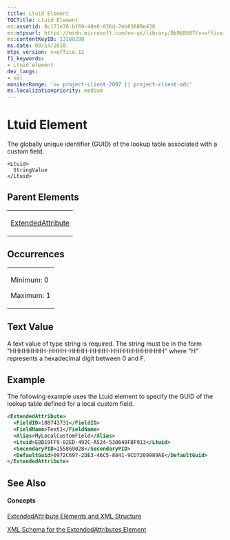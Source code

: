 ```yaml
---
title: Ltuid Element
TOCTitle: Ltuid Element
ms:assetid: 9c171e76-bf69-48e6-836d-7eb83080e430
ms:mtpsurl: https://msdn.microsoft.com/en-us/library/Bb968607(v=office.12)
ms:contentKeyID: 13188298
ms.date: 03/14/2018
mtps_version: v=office.12
f1_keywords:
- Ltuid element
dev_langs:
- xml
monikerRange: '>= project-client-2007 || project-client-odc'
ms.localizationpriority: medium
---
```


# Ltuid Element




The globally unique identifier (GUID) of the lookup table associated with a custom field.

    <Ltuid>
      StringValue
    </Ltuid>

## Parent Elements

<table>
<colgroup>
<col style="width: 100%" />
</colgroup>
<tbody>
<tr class="odd">
<td><p><a href="extendedattribute-element.md">ExtendedAttribute</a></p></td>
</tr>
</tbody>
</table>

## Occurrences

<table>
<colgroup>
<col style="width: 100%" />
</colgroup>
<tbody>
<tr class="odd">
<td><p>Minimum: 0</p>
<p>Maximum: 1</p></td>
</tr>
</tbody>
</table>

## Text Value

A text value of type string is required. The string must be in the form "HHHHHHHH-HHHH-HHHH-HHHH-HHHHHHHHHHHH" where "H" represents a hexadecimal digit between 0 and F.

## Example

The following example uses the Ltuid element to specify the GUID of the lookup table defined for a local custom field.

``` xml
<ExtendedAttribute>
  <FieldID>188743731</FieldID>
  <FieldName>Text1</FieldName>
  <Alias>MyLocalCustomField</Alias>
  <Ltuid>E8B19FF9-82ED-492C-A524-530640FBF913</Ltuid>
  <SecondaryPID>255869028</SecondaryPID>
  <DefaultGuid>0972C697-2DE3-46C5-8841-9CD7209989AE</DefaultGuid>
</ExtendedAttribute>
```

## See Also

#### Concepts

[ExtendedAttribute Elements and XML Structure](extendedattribute-elements-and-xml-structure.md)

[XML Schema for the ExtendedAttributes Element](xml-schema-for-the-extendedattributes-element.md)

